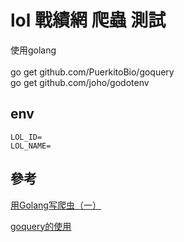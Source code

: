 # lol 戰績網 爬蟲 測試

使用golang</br>
</br>
go get github.com/PuerkitoBio/goquery</br>
go get github.com/joho/godotenv</br>

## env

```env
LOL_ID=
LOL_NAME=
```

## 參考

[用Golang写爬虫（一）](https://zhangslob.github.io/2019/01/16/Golang%E5%86%99%E7%88%AC%E8%99%AB/)

[goquery的使用](https://blog.csdn.net/yang731227/article/details/89338745)
